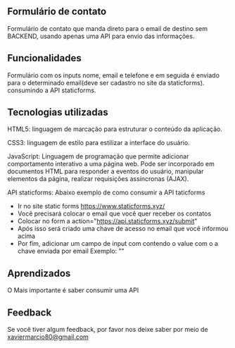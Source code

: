 ## Formulário de contato 
Formulário de contato que manda direto para o email de destino sem BACKEND, usando apenas uma API para envio das informações.

## Funcionalidades
Formulário com os inputs nome, email e telefone e em seguida é enviado para o determinado email(deve ser cadastro no site da staticforms). consumindo a API staticforms.

## Tecnologias utilizadas
HTML5: linguagem de marcação para estruturar o conteúdo da aplicação.

CSS3: linguagem de estilo para estilizar a interface do usuário.

JavaScript: Linguagem de programação que permite adicionar comportamento interativo a uma página web. 
Pode ser incorporado em documentos HTML para responder a eventos do usuário, manipular elementos da página, realizar requisições assíncronas (AJAX).

API staticforms:  Abaixo exemplo de como consumir a API taticforms
* Ir no site static forms https://www.staticforms.xyz/
* Você precisará colocar o email que você quer receber os contatos
* Colocar no form a action="https://api.staticforms.xyz/submit"
* Após isso será criado uma chave de acesso no email que você informou acima
* Por fim, adicionar um campo de input com contendo o value com o a chave enviada por email
 Exemplo: "<input type="hidden" name="accessKey" value="52b118e3-9439-4c55-8891-70d072b3fa69">"

## Aprendizados
O Mais importante é saber consumir uma API

## Feedback
Se você tiver algum feedback, por favor nos deixe saber por meio de xaviermarcio80@gmail.com

